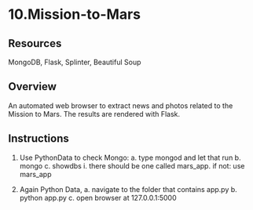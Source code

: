 # 10.Mission-to-Mars

## Resources
MongoDB, Flask, Splinter, Beautiful Soup

## Overview
An automated web browser to extract news and photos related to the Mission to Mars.  The results are rendered with Flask.


## Instructions

1. Use PythonData to check Mongo:
	a. type mongod and let that run
	b. mongo
	c. showdbs
		i. there should be one called mars_app.  if not:
			use mars_app

2. Again Python Data, 
	a. navigate to the folder that contains app.py
	b. python app.py
	c. open browser at 127.0.0.1:5000
	
